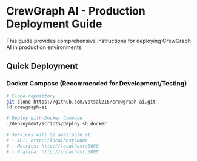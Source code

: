 # CrewGraph AI - Production Deployment Guide

This guide provides comprehensive instructions for deploying CrewGraph AI in production environments.

## Quick Deployment

### Docker Compose (Recommended for Development/Testing)

```bash
# Clone repository
git clone https://github.com/Vatsal216/crewgraph-ai.git
cd crewgraph-ai

# Deploy with Docker Compose
./deployment/scripts/deploy.sh docker

# Services will be available at:
# - API: http://localhost:8000
# - Metrics: http://localhost:8080
# - Grafana: http://localhost:3000